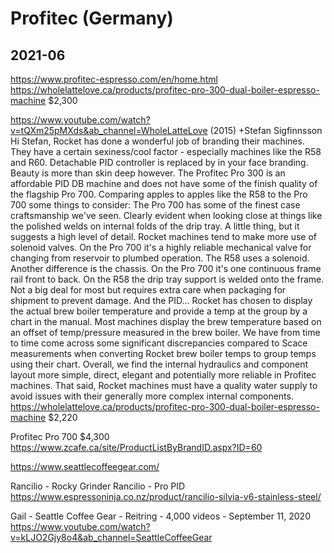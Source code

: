 

# Profitec (Germany)

## 2021-06

https://www.profitec-espresso.com/en/home.html
https://wholelattelove.ca/products/profitec-pro-300-dual-boiler-espresso-machine
$2,300

https://www.youtube.com/watch?v=tQXm25pMXds&ab_channel=WholeLatteLove  (2015)
+Stefan Sigfinnsson Hi Stefan, Rocket has done a wonderful job of branding their machines. They have a certain sexiness/cool factor - especially machines like the R58 and R60. Detachable PID controller is replaced by in your face branding. Beauty is more than skin deep however. The Profitec Pro 300 is an affordable PID DB machine and does not have some of the finish quality of the flagship Pro 700. Comparing apples to apples like the R58 to the Pro 700 some things to consider: The Pro 700 has some of the finest case craftsmanship we've seen. Clearly evident when looking close at things like the polished welds on internal folds of the drip tray. A little thing, but it suggests a high level of detail. Rocket machines tend to make more use of solenoid valves. On the Pro 700 it's a highly reliable mechanical valve for changing from reservoir to plumbed operation. The R58 uses a solenoid. Another difference is the chassis. On the Pro 700 it's one continuous frame rail front to back. On the R58 the drip tray support is welded onto the frame. Not a big deal for most but requires extra care when packaging for shipment to prevent damage. And the PID... Rocket has chosen to display the actual brew boiler temperature and provide a temp at the group by a chart in the manual. Most machines display the brew temperature based on an offset of temp/pressure measured in the brew boiler. We have from time to time come across some significant discrepancies compared to Scace measurements when converting Rocket brew boiler temps to group temps using their chart. Overall, we find the internal hydraulics and component layout more simple, direct, elegant and potentially more reliable in Profitec machines. That said, Rocket machines must have a quality water supply to avoid issues with their generally more complex internal components.
https://wholelattelove.ca/products/profitec-pro-300-dual-boiler-espresso-machine  $2,220


Profitec Pro 700   $4,300
https://www.zcafe.ca/site/ProductListByBrandID.aspx?ID=60


https://www.seattlecoffeegear.com/


Rancilio - Rocky Grinder
Rancilio - Pro PID
https://www.espressoninja.co.nz/product/rancilio-silvia-v6-stainless-steel/


Gail - Seattle Coffee Gear - Reitring - 4,000 videos - September 11, 2020
https://www.youtube.com/watch?v=kLJO2Gjy8o4&ab_channel=SeattleCoffeeGear
